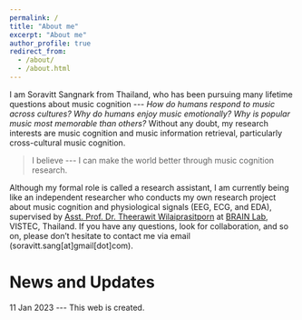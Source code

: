 ```yaml
---
permalink: /
title: "About me"
excerpt: "About me"
author_profile: true
redirect_from: 
  - /about/
  - /about.html
---
```

I am Soravitt Sangnark from Thailand, who has been pursuing many lifetime questions about music cognition --- *How do humans respond to music across cultures?* *Why do humans enjoy music emotionally?* *Why is popular music most memorable than others?* Without any doubt, my research interests are music cognition and music information retrieval, particularly cross-cultural music cognition.

> I believe --- I can make the world better through music cognition research.

Although my formal role is called a research assistant, I am currently being like an independent researcher who conducts my own research project about music cognition and physiological signals (EEG, ECG, and EDA), supervised by [Asst. Prof. Dr. Theerawit Wilaiprasitporn](https://scholar.google.com/citations?user=U-L-iGIAAAAJ&hl=th) at [BRAIN Lab](https://brain.vistec.ac.th/), VISTEC, Thailand. If you have any questions, look for collaboration, and so on, please don’t hesitate to contact me via email (soravitt.sang[at]gmail[dot]com).

News and Updates
=====
11 Jan 2023 --- This web is created.

